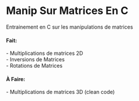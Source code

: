 # Manip Sur Matrices En C

Entrainement en C sur les manipulations de matrices

<h4>Fait:</h4>
- Multiplications de matrices 2D<br>
- Inversions de Matrices<br>
- Rotations de Matrices<br>

<h4>À Faire:</h4>
- Multiplications de matrices 3D (clean code)<br>